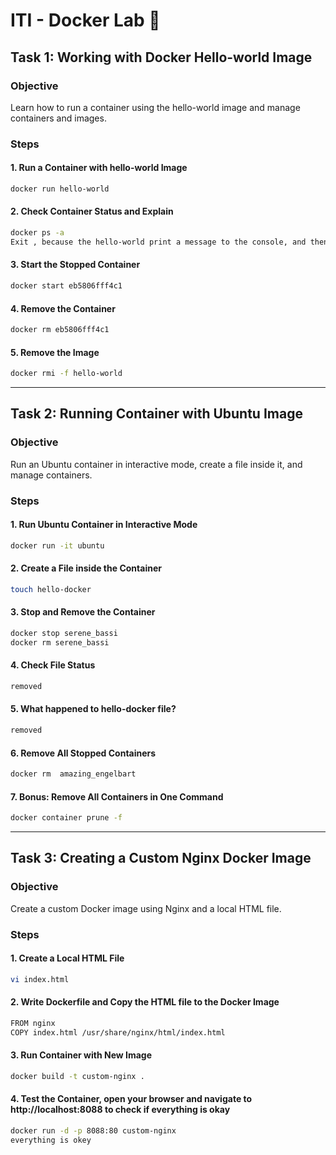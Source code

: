 # ITI - Docker Lab 🐋

## Task 1: Working with Docker Hello-world Image
### Objective
Learn how to run a container using the hello-world image and manage containers and images.

### Steps
#### 1. Run a Container with hello-world Image
```bash
docker run hello-world
```
#### 2. Check Container Status and Explain
```bash
docker ps -a
Exit , because the hello-world print a message to the console, and then exit .
```
#### 3. Start the Stopped Container
```bash
docker start eb5806fff4c1
```
#### 4. Remove the Container
```bash
docker rm eb5806fff4c1 
```
#### 5. Remove the Image
```bash
docker rmi -f hello-world
```
---

## Task 2: Running Container with Ubuntu Image
### Objective
Run an Ubuntu container in interactive mode, create a file inside it, and manage containers.

### Steps
#### 1. Run Ubuntu Container in Interactive Mode
```bash
docker run -it ubuntu
```
#### 2. Create a File inside the Container
```bash
touch hello-docker
```
#### 3. Stop and Remove the Container
```bash
docker stop serene_bassi
docker rm serene_bassi
```
#### 4. Check File Status
```bash
removed
```
#### 5. What happened to hello-docker file?
```bash
removed
```
#### 6. Remove All Stopped Containers
```bash
docker rm  amazing_engelbart

```
#### 7. Bonus: Remove All Containers in One Command
```bash
docker container prune -f
```

---
## Task 3: Creating a Custom Nginx Docker Image
### Objective
Create a custom Docker image using Nginx and a local HTML file.

### Steps
#### 1. Create a Local HTML File
```bash
vi index.html
```
#### 2. Write Dockerfile and Copy the HTML file to the Docker Image
```bash
FROM nginx                                                                       
COPY index.html /usr/share/nginx/html/index.html 
```
#### 3. Run Container with New Image
```bash
docker build -t custom-nginx .
```

#### 4. Test the Container, open your browser and navigate to http://localhost:8088 to check if everything is okay
```bash
docker run -d -p 8088:80 custom-nginx
everything is okey
```

